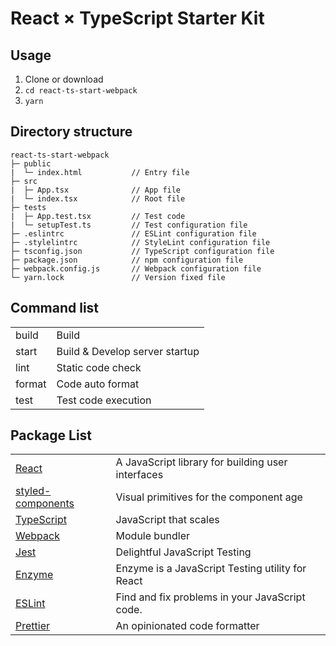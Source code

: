 # React × TypeScript Starter Kit

## Usage

1. Clone or download
2. `cd react-ts-start-webpack`
3. `yarn`

## Directory structure

```
react-ts-start-webpack
├─ public
|  └─ index.html           // Entry file
├─ src
|  ├─ App.tsx              // App file
|  └─ index.tsx            // Root file
├─ tests
|  ├─ App.test.tsx         // Test code
|  └─ setupTest.ts         // Test configuration file
├─ .eslintrc               // ESLint configuration file
├─ .stylelintrc            // StyleLint configuration file
├─ tsconfig.json           // TypeScript configuration file
├─ package.json            // npm configuration file
├─ webpack.config.js       // Webpack configuration file
└─ yarn.lock               // Version fixed file
```

## Command list

|||
|:--|:--|
|build|Build|
|start|Build & Develop server startup|
|lint|Static code check|
|format|Code auto format|
|test|Test code execution|

## Package List

|||
|:--|:--|
|[React](https://reactjs.org/)|A JavaScript library for building user interfaces|
|[styled-components](https://styled-components.com/)|Visual primitives for the component age|
|[TypeScript](https://www.typescriptlang.org/)|JavaScript that scales|
|[Webpack](https://webpack.js.org/)|Module bundler|
|[Jest](https://jestjs.io/)|Delightful JavaScript Testing|
|[Enzyme](https://airbnb.io/enzyme/)|Enzyme is a JavaScript Testing utility for React|
|[ESLint](https://eslint.org/)|Find and fix problems in your JavaScript code.|
|[Prettier](https://prettier.io/)|An opinionated code formatter|
